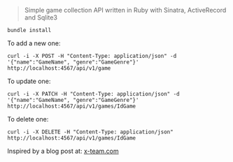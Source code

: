 > Simple game collection API written in Ruby with Sinatra, ActiveRecord and Sqlite3


`bundle install`

To add a new one:

`curl -i -X POST -H "Content-Type: application/json" -d '{"name":"GameName", "genre":"GameGenre"}' http://localhost:4567/api/v1/game`

To update one:

`curl -i -X PATCH -H "Content-Type: application/json" -d '{"name":"GameName", "genre":"GameGenre"}' http://localhost:4567/api/v1/games/IdGame`

To delete one:

`curl -i -X DELETE -H "Content-Type: application/json" http://localhost:4567/api/v1/games/IdGame`


Inspired by a blog post at:
[x-team.com](http://x-team.com/2016/04/how-to-create-a-ruby-api-with-sinatra/)
